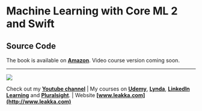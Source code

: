 # Machine Learning with Core ML 2 and Swift
## Source Code

The book is available on **[Amazon](https://www.amazon.com/dp/B07F2NYDTH)**. 
Video course version coming soon.

***
![](http://www.leakka.com/wp-content/uploads/2018/10/ml-cover-420w-1.png)

Check out my **[Youtube channel](https://www.youtube.com/c/swiftprogrammingtutorials)** | My courses on **[Udemy](https://www.udemy.com/user/karolynyisztor/)**, **[Lynda](https://www.lynda.com/Karoly-Nyisztor/9655357-1.html)**, **[LinkedIn Learning](https://www.linkedin.com/learning/instructors/karoly-nyisztor?u=2125562)** and **[Pluralsight](https://www.pluralsight.com/profile/author/karoly-nyisztor)**. | Website **[www.leakka.com](http://www.leakka.com)**

